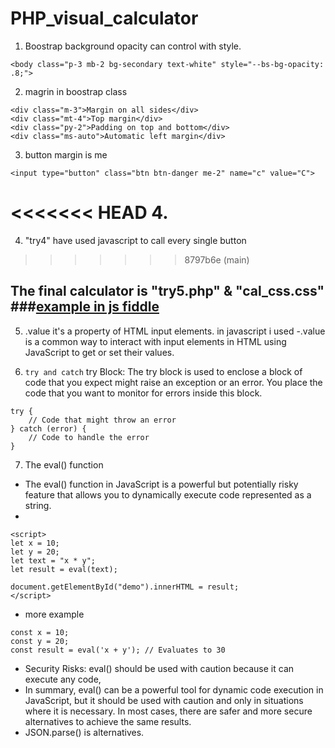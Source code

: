# PHP_visual_calculator
1. Boostrap background opacity can control with style.
```
<body class="p-3 mb-2 bg-secondary text-white" style="--bs-bg-opacity: .8;">

``` 
2. magrin in boostrap class
```
<div class="m-3">Margin on all sides</div>
<div class="mt-4">Top margin</div>
<div class="py-2">Padding on top and bottom</div>
<div class="ms-auto">Automatic left margin</div>

```
3. button margin is me
```
<input type="button" class="btn btn-danger me-2" name="c" value="C">
```
<<<<<<< HEAD
4. 
=======
4. "try4" have used javascript to call every single button 
>>>>>>> 8797b6e (main)

## The final calculator is "try5.php" & "cal_css.css" ###[example in js fiddle](https://jsfiddle.net/6j93q4L5/)

5. .value it's a property of HTML input elements. in javascript i used
 -.value is a common way to interact with input elements in HTML using JavaScript to get or set their values.

6.  `try and catch` try Block: The try block is used to enclose a block of code that you expect might raise an exception or an error. You place the code that you want to monitor for errors inside this block. 

``` 
try {
    // Code that might throw an error
} catch (error) {
    // Code to handle the error
}

```

7. The eval() function 
- The eval() function in JavaScript is a powerful but potentially risky feature that allows you to dynamically execute code represented as a string. 
- 

```
<script>
let x = 10;
let y = 20;
let text = "x * y";
let result = eval(text);

document.getElementById("demo").innerHTML = result;
</script>

```
- more example
```
const x = 10;
const y = 20;
const result = eval('x + y'); // Evaluates to 30

```
- Security Risks: eval() should be used with caution because it can execute any code, 
- In summary, eval() can be a powerful tool for dynamic code execution in JavaScript, but it should be used with caution and only in situations where it is necessary. In most cases, there are safer and more secure alternatives to achieve the same results.
- JSON.parse() is alternatives.

